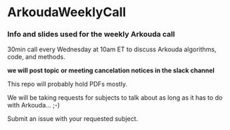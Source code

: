 # ArkoudaWeeklyCall

### Info and slides used for the weekly Arkouda call

30min call every Wednesday at 10am ET to discuss Arkouda algorithms, code, and methods.

**we will post topic or meeting cancelation notices in the slack channel**


This repo will probably hold PDFs mostly.

We will be taking requests for subjects to talk about as long as it has to do with Arkouda... ;-)

Submit an issue with your requested subject.

